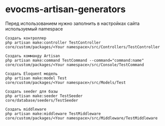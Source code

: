 # evocms-artisan-generators

Перед использованием нужно заполнить в настройках сайта используемый namespace

```
Создать контроллер
php artisan make:controller TestController
core/custom/packages/<Your namespace>/src/Controllers/TestController

Создать комманду Artisan
php artisan make:command TestCommand --command="command:name"
core/custom/packages/<Your namespace>/src/Console/TestCommand

Создать Eloquent модель
php artisan make:model Test
core/custom/packages/<Your namespace>/src/Models/Test

Создать seeder для базы
php artisan make:seeder TestSeeder
core/database/seeders/TestSeeder

Создать middleware
php artisan make:middleware TestMiddleware
core/custom/packages/<Your namespace>/src/Middleware/TestMiddleware
```
